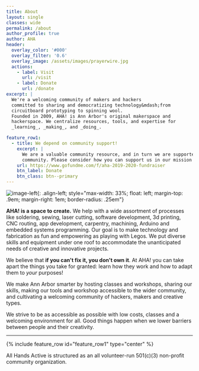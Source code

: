 ```yaml
---
title: About
layout: single
classes: wide
permalink: /about
author_profile: true
author: AHA
header:
  overlay_color: '#000'
  overlay_filter: '0.6'
  overlay_image: /assets/images/prayerwire.jpg
  actions:
    - label: Visit
      url: /visit
    - label: Donate
      url: /donate
excerpt: |
  We're a welcoming community of makers and hackers
  committed to sharing and democratizing technology&mdash;from
  circuitboard prototyping to spinning wool.
  Founded in 2009, AHA! is Ann Arbor's original makerspace and
  hackerspace. We centralize resources, tools, and expertise for
  _learning_, _making_, and _doing_.

feature_row1:
  - title: We depend on community support!
    excerpt: |
      We are a valuable community resource, and in turn we are supported directly by the
      community. Please consider how you can support us in our mission!
    url: https://www.gofundme.com/f/aha-2019-2020-fundraiser
    btn_label: Donate
    btn_class: btn--primary
---
```


![image-left](/assets/images/partsbins-landscape.jpg){: .align-left; style="max-width: 33%; float: left; margin-top: .9em; margin-right: 1em; border-radius: .25em"}

**AHA! is a space to create.** We help with a wide assortment of processes like
soldering, sewing, laser cutting, software development, 3d printing, CNC
routing, app development, carpentry, machining, Arduino and embedded systems
programming. Our goal is to make technology and fabrication as fun and
empowering as playing with Legos. We put diverse skills and equipment under one
roof to accommodate the unanticipated needs of creative and innovative projects.

We believe that **if you can't fix it, you don't own it**. At AHA! you can take
apart the things you take for granted: learn how they work and how to adapt
them to _your_ purposes!

We make Ann Arbor smarter by hosting classes and workshops, sharing our skills,
making our tools and workshop accessible to the wider community, and
cultivating a welcoming community of hackers, makers and creative types.

We strive to be as accessible as possible with low costs, classes and a
welcoming environment for all. Good things happen when we lower barriers
between people and their creativity.

---

{% include feature_row id="feature_row1" type="center" %}

All Hands Active is structured as an all volunteer-run 501(c)(3) non-profit
community organization.
